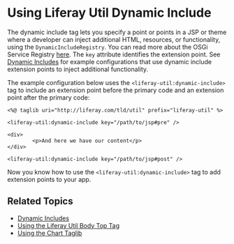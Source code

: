 # Using Liferay Util Dynamic Include

The dynamic include tag lets you specify a point or points in a JSP or theme where a developer can inject additional HTML, resources, or functionality, using the `DynamicIncludeRegistry`. You can read more about the OSGi Service Registry [here](http://docs.spring.io/osgi/docs/current/reference/html/service-registry.html). The `key` attribute identifies the extension point. See [Dynamic Includes](https://help.liferay.com/hc/en-us/articles/360018165711-Dynamic-Includes) for example configurations that use dynamic include extension points to inject additional functionality.

The example configuration below uses the `<liferay-util:dynamic-include>` tag to include an extension point before the primary code and an extension point after the primary code:

```markup
<%@ taglib uri="http://liferay.com/tld/util" prefix="liferay-util" %>

<liferay-util:dynamic-include key="/path/to/jsp#pre" />

<div>
        <p>And here we have our content</p>
</div>

<liferay-util:dynamic-include key="/path/to/jsp#post" />
```

Now you know how to use the `<liferay-util:dynamic-include>` tag to add extension points to your app.
    
## Related Topics

- [Dynamic Includes](https://help.liferay.com/hc/en-us/articles/360018165711-Dynamic-Includes)
- [Using the Liferay Util Body Top Tag](./liferay-util-body-top.md)
- [Using the Chart Taglib](https://help.liferay.com/hc/en-us/articles/360028832592-Using-the-Chart-Taglib-in-Your-Portlets)
